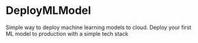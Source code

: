 # DeployMLModel
Simple way to deploy machine learning models to cloud. Deploy your first ML model to production with a simple tech stack
